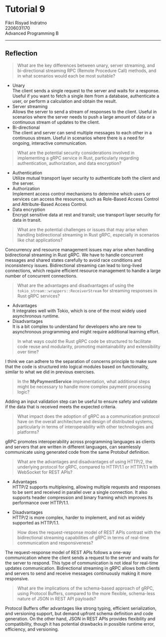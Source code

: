 # Tutorial 9
Fikri Risyad Indratno</br>
2206031170</br>
Advanced Programming B

---

## Reflection

> What are the key differences between unary, server streaming, and bi-directional streaming RPC (Remote Procedure Call) methods, and in what scenarios would each be most suitable?

- Unary</br>
The client sends a single request to the server and waits for a response. Useful if you want to fetch a single item from a database, authenticate a user, or perform a calculation and obtain the result.
- Server streaming</br>
Allows the server to send a stream of responses to the client. Useful in scenarios where the server needs to push a large amount of data or a continuous stream of updates to the client.
- Bi-directional</br>
The client and server can send multiple messages to each other in a continuous stream. Useful in scenarios where there is a need for ongoing, interactive communication.

> What are the potential security considerations involved in implementing a gRPC service in Rust, particularly regarding authentication, authorization, and data encryption?

- Authentication</br>
Utilize mutual transport layer security to authenticate both the client and the server.
- Authorization</br>
Implement access control mechanisms to determine which users or services can access the resources, such as Role-Based Access Control and Attribute-Based Access Control.
- Data encryption</br>
Encrypt sensitive data at rest and transit; use transport layer security
for data in transit.

> What are the potential challenges or issues that may arise when handling bidirectional streaming in Rust gRPC, especially in scenarios like chat applications?

Concurrency and resource management issues may arise when handling bidirectional streaming in Rust gRPC. We have to handle concurrent messages and shared states carefully to avoid race conditions and inconsistency issues. Bidirectional streaming can lead to long-lived connections, which require efficient resource management to handle a large number of concurrent connections.

> What are the advantages and disadvantages of using the `tokio_stream::wrappers::ReceiverStream` for streaming responses in Rust gRPC services?

- Advantages</br>
It integrates well with Tokio, which is one of the most widely used asynchronous runtime.
- Disadvantages</br>
It is a bit complex to understand for developers who are new to asynchronous programming and might require additional learning effort.

> In what ways could the Rust gRPC code be structured to facilitate code reuse and modularity, promoting maintainability and extensibility over time?

I think we can adhere to the separation of concerns principle to make sure that the code is structured into logical modules based on functionality, similar to what we did in previous exercises.

> In the **MyPaymentService** implementation, what additional steps might be necessary to handle more complex payment processing logic?

Adding an input validation step can be useful to ensure safety and validate if the data that is received meets the expected criteria.

> What impact does the adoption of gRPC as a communication protocol have on the overall architecture and design of distributed systems, particularly in terms of interoperability with other technologies and platforms?

gRPC promotes interoperability across programming languages as clients and servers that are written in different languages, can seamlessly communicate using generated code from the same Protobuf definition.

> What are the advantages and disadvantages of using HTTP/2, the underlying protocol for gRPC, compared to HTTP/1.1 or HTTP/1.1 with WebSocket for REST APIs?

- Advantages</br>
HTTP/2 supports multiplexing, allowing multiple requests and responses to be sent and received in parallel over a single connection. It also supports header compression and binary framing which improves its performance over HTTP/1.1.

- Disadvantages</br>
HTTP/2 is more complex, harder to implement, and not as widely supported as HTTP/1.1.

> How does the request-response model of REST APIs contrast with the bidirectional streaming capabilities of gRPC in terms of real-time communication and responsiveness?

The request-response model of REST APIs follows a one-way communication where the client sends a request to the server and waits for the server to respond. This type of communication is not ideal for real-time updates communication. Bidirectional streaming in gRPC allows both clients and servers to send and receive messages continuously making it more responsive.

> What are the implications of the schema-based approach of gRPC, using Protocol Buffers, compared to the more flexible, schema-less nature of JSON in REST API payloads?

Protocol Buffers offer advantages like strong typing, efficient serialization, and versioning support, but demand upfront schema definition and code generation. On the other hand, JSON in REST APIs provides flexibility and compatibility, though it has potential drawbacks in possible runtime error, efficiency, and versioning.